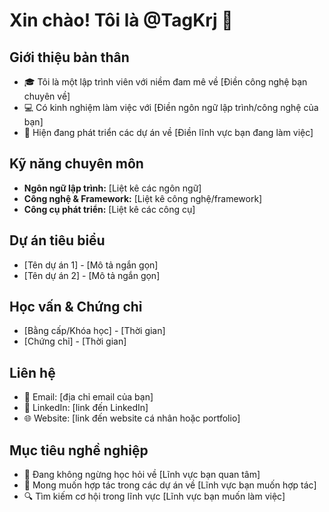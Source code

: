 # Xin chào! Tôi là @TagKrj 👋

## Giới thiệu bản thân
- 🎓 Tôi là một lập trình viên với niềm đam mê về [Điền công nghệ bạn chuyên về]
- 💻 Có kinh nghiệm làm việc với [Điền ngôn ngữ lập trình/công nghệ của bạn]
- 🚀 Hiện đang phát triển các dự án về [Điền lĩnh vực bạn đang làm việc]

## Kỹ năng chuyên môn
- **Ngôn ngữ lập trình:** [Liệt kê các ngôn ngữ]
- **Công nghệ & Framework:** [Liệt kê công nghệ/framework]
- **Công cụ phát triển:** [Liệt kê các công cụ]

## Dự án tiêu biểu
- [Tên dự án 1] - [Mô tả ngắn gọn]
- [Tên dự án 2] - [Mô tả ngắn gọn]

## Học vấn & Chứng chỉ
- [Bằng cấp/Khóa học] - [Thời gian]
- [Chứng chỉ] - [Thời gian]

## Liên hệ
- 📧 Email: [địa chỉ email của bạn]
- 🔗 LinkedIn: [link đến LinkedIn]
- 🌐 Website: [link đến website cá nhân hoặc portfolio]

## Mục tiêu nghề nghiệp
- 🌱 Đang không ngừng học hỏi về [Lĩnh vực bạn quan tâm]
- 🤝 Mong muốn hợp tác trong các dự án về [Lĩnh vực bạn muốn hợp tác]
- 🔍 Tìm kiếm cơ hội trong lĩnh vực [Lĩnh vực bạn muốn làm việc]

<!---
TagKrj/TagKrj is a ✨ special ✨ repository because its `README.md` (this file) appears on your GitHub profile.
You can click the Preview link to take a look at your changes.
--->
